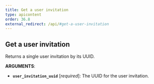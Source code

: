 ```yaml
---
title: Get a user invitation
type: apicontent
order: 36.8
external_redirect: /api/#get-a-user-invitation
---
```


## Get a user invitation

Returns a single user invitation by its UUID.

**ARGUMENTS**:

* **`user_invitation_uuid`** [*required*]: The UUID for the user invitation.